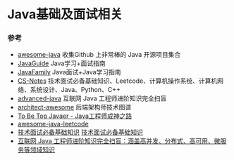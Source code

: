 # Java基础及面试相关



### 参考
* [awesome-java](https://github.com/Snailclimb/awesome-java) 收集Github 上非常棒的 Java 开源项目集合
* [JavaGuide](https://github.com/Snailclimb/JavaGuide) Java学习+面试指南
* [JavaFamily](https://github.com/AobingJava/JavaFamily) Java面试+Java学习指南
* [CS-Notes](https://github.com/CyC2018/CS-Notes) 技术面试必备基础知识、Leetcode、计算机操作系统、计算机网络、系统设计、Java、Python、C++
* [advanced-java](https://github.com/doocs/advanced-java) 互联网 Java 工程师进阶知识完全扫盲
* [architect-awesome](https://github.com/xingshaocheng/architect-awesome) 后端架构师技术图谱
* [To Be Top Javaer - Java工程师成神之路](http://hollischuang.gitee.io/tobetopjavaer/#/menu)
* [awesome-java-leetcode](https://github.com/Blankj/awesome-java-leetcode)
* [技术面试必备基础知识](https://github.com/CyC2018/CS-Notes) [技术面试必备基础知识](http://cyc2018.gitee.io/cs-notes/#/README)
* [互联网 Java 工程师进阶知识完全扫盲：涵盖高并发、分布式、高可用、微服务等领域知识](https://github.com/doocs/advanced-java)

